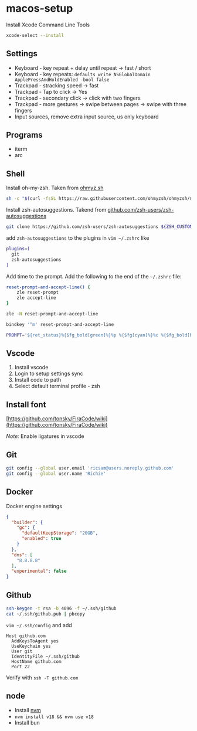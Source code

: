 # macos-setup

Install Xcode Command Line Tools
```bash
xcode-select --install
```


## Settings
* Keyboard - key repeat + delay until repeat -> fast / short
* Keyboard - key repeats: `defaults write NSGlobalDomain ApplePressAndHoldEnabled -bool false`
* Trackpad - stracking speed -> fast
* Trackpad - Tap to click -> Yes
* Trackpad - secondary click -> click with two fingers
* Trackpad - more gestures -> swipe between pages -> swipe with three fingers
* Input sources, remove extra input source, us only keyboard

## Programs
* iterm
* arc


## Shell
Install oh-my-zsh. Taken from [ohmyz.sh](https://ohmyz.sh/#install)
```bash
sh -c "$(curl -fsSL https://raw.githubusercontent.com/ohmyzsh/ohmyzsh/master/tools/install.sh)"
```

Install zsh-autosuggestions. Takend from [github.com/zsh-users/zsh-autosuggestions](https://github.com/zsh-users/zsh-autosuggestions/blob/master/INSTALL.md#oh-my-zsh)
```bash
git clone https://github.com/zsh-users/zsh-autosuggestions ${ZSH_CUSTOM:-~/.oh-my-zsh/custom}/plugins/zsh-autosuggestions
```
add `zsh-autosuggestions` to the plugins in `vim ~/.zshrc` like
```bash
plugins=(
  git
  zsh-autosuggestions
)
```

Add time to the prompt. Add the following to the end of the `~/.zshrc` file:
```bash
reset-prompt-and-accept-line() {
    zle reset-prompt
    zle accept-line
}

zle -N reset-prompt-and-accept-line

bindkey '^m' reset-prompt-and-accept-line

PROMPT='${ret_status}%{$fg_bold[green]%}%p %{$fg[cyan]%}%c %{$fg_bold[blue]%}$(git_prompt_info)%{$fg_bold[blue]%}%D{%H:%M:%S} % %{$reset_color%}'
```

## Vscode
1. Install vscode
2. Login to setup settings sync
3. Install code to path
4. Select default terminal profile - zsh


## Install font
[https://github.com/tonsky/FiraCode/wiki](https://github.com/tonsky/FiraCode/wiki)

*Note:* Enable ligatures in vscode

## Git
```bash
git config --global user.email 'ricsam@users.noreply.github.com' 
git config --global user.name 'Richie'
```


## Docker
Docker engine settings
```json
{
  "builder": {
    "gc": {
      "defaultKeepStorage": "20GB",
      "enabled": true
    }
  },
  "dns": [
    "8.8.8.8"
  ],
  "experimental": false
}
```

## Github
```bash
ssh-keygen -t rsa -b 4096 -f ~/.ssh/github
cat ~/.ssh/github.pub | pbcopy
```

`vim ~/.ssh/config` and add

```
Host github.com
  AddKeysToAgent yes
  UseKeychain yes
  User git
  IdentityFile ~/.ssh/github
  HostName github.com
  Port 22
```

Verify with `ssh -T github.com`


## node
* Install [nvm](https://github.com/nvm-sh/nvm)
* `nvm install v18 && nvm use v18`
* Install bun
